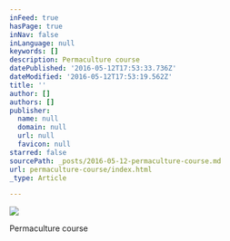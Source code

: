 ```yaml
---
inFeed: true
hasPage: true
inNav: false
inLanguage: null
keywords: []
description: Permaculture course
datePublished: '2016-05-12T17:53:33.736Z'
dateModified: '2016-05-12T17:53:19.562Z'
title: ''
author: []
authors: []
publisher:
  name: null
  domain: null
  url: null
  favicon: null
starred: false
sourcePath: _posts/2016-05-12-permaculture-course.md
url: permaculture-course/index.html
_type: Article

---
```

![](https://the-grid-user-content.s3-us-west-2.amazonaws.com/94f6dd06-07e8-4f57-9dde-e6dbdac93153.jpg)

Permaculture course